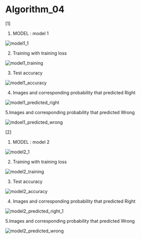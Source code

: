 # Algorithm_04

[1]
1. MODEL : model 1

![model1_1](https://user-images.githubusercontent.com/66271193/83517741-5e67a080-a514-11ea-9bda-80584e8b0262.png)

2. Training with training loss

![model1_training](https://user-images.githubusercontent.com/66271193/83517953-bdc5b080-a514-11ea-984b-5ff2b84136cc.png)

3. Test accuracy

![model1_accuracy](https://user-images.githubusercontent.com/66271193/83518074-f36a9980-a514-11ea-862b-8f3c9df84bfa.png)

4. Images and corresponding probability that predicted Right

![model1_predicted_right](https://user-images.githubusercontent.com/66271193/83518082-f6fe2080-a514-11ea-8be2-25296b0dd940.png)

5.Images and corresponding probability that predicted Wrong

![mdoel1_predicted_wrong](https://user-images.githubusercontent.com/66271193/83518093-fbc2d480-a514-11ea-8820-f35e4729f015.png)


[2]
1. MODEL : model 2

![model2_1](https://user-images.githubusercontent.com/66271193/83518507-7b50a380-a515-11ea-9a96-cbb8be201a9b.png)

2. Training with training loss

![model2_training](https://user-images.githubusercontent.com/66271193/83518515-7d1a6700-a515-11ea-92ea-2cca9d3c5dc7.png)

3. Test accuracy

![model2_accuracy](https://user-images.githubusercontent.com/66271193/83518523-80155780-a515-11ea-9397-cd5a73455b97.png)

4. Images and corresponding probability that predicted Right

![model2_predicted_right_1](https://user-images.githubusercontent.com/66271193/83518526-81df1b00-a515-11ea-87e1-6f3dbdfc29bd.png)

5.Images and corresponding probability that predicted Wrong

![model2_predicted_wrong](https://user-images.githubusercontent.com/66271193/83518781-dc787700-a515-11ea-819b-7fcb302b8e55.png)



